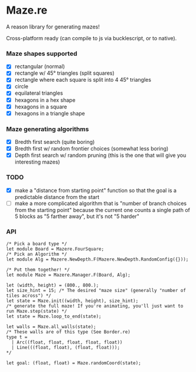 # Maze.re

A reason library for generating mazes!

Cross-platform ready (can compile to js via bucklescript, or to native).

### Maze shapes supported

- [x] rectangular (normal)
- [x] rectangle w/ 45° triangles (split squares)
- [x] rectangle where each square is split into 4 45° triangles
- [x] circle
- [x] equilateral triangles
- [x] hexagons in a hex shape
- [x] hexagons in a square
- [x] hexagons in a triangle shape

### Maze generating algorithms

- [x] Bredth first search (quite boring)
- [x] Bredth first w/ random frontier choices (somewhat less boring)
- [x] Depth first search w/ random pruning (this is the one that will give you interesting mazes)

### TODO

- [x] make a "distance from starting point" function so that the goal is a predictable distance from the start
- [ ] make a more complicated algorithm that is "number of branch choices from the starting point"
      because the current one counts a single path of 5 blocks as "5 farther away", but it's not "5 harder"

### API

```
/* Pick a board type */
let module Board = Mazere.FourSquare;
/* Pick an Algorithm */
let module Alg = Mazere.NewDepth.F(Mazere.NewDepth.RandomConfig({}));

/* Put them together! */
let module Maze = Mazere.Manager.F(Board, Alg);

let (width, height) = (800., 800.);
let size_hint = 15; /* The desired "maze size" (generally "number of tiles across") */
let state = Maze.init((width, height), size_hint);
/* generate the full maze! If you're animating, you'll just want to run Maze.step(state) */
let state = Maze.loop_to_end(state);

let walls = Maze.all_walls(state);
/* These walls are of this type (See Border.re)
type t =
  | Arc((float, float, float, float, float))
  | Line(((float, float), (float, float)));
*/

let goal: (float, float) = Maze.randomCoord(state);
```